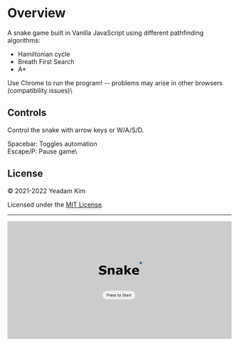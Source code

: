 # Overview

A snake game built in Vanilla JavaScript using different pathfinding algorithms:
- Hamiltonian cycle
- Breath First Search
- A*

Use Chrome to run the program! -- problems may arise in other browsers (compatibility issues)\

## Controls

Control the snake with arrow keys or W/A/S/D.

Spacebar: Toggles automation\
Escape/P: Pause game\

## License

© 2021-2022 Yeadam Kim

Licensed under the [MIT License](LICENSE).

---

![screenshot](/images/screenshot.png)
